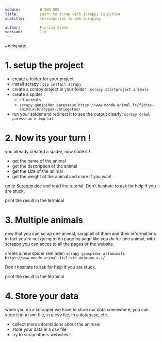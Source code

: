 ```yaml
---
module:			B-INN-000
title:			Learn to scrap with scrappy in python
subtitle:	    Introduction to web-scraping

author:			Florian Azema
version:		1.0
---
```

#newpage
# 1. setup the project

- create a folder for your project
- install scrapy : `pip install scrapy`
- create a scrapy project in your folder : `scrapy startproject animals`
- create a spider : 
    - `cd animals`
    - `scrapy genspider paresseux https://www.monde-animal.fr/fiches-animaux/bradypus-variegatus/`
- run your spider and redirect it to see the output clearly: `scrapy crawl paresseux > tmp.txt`

# 2. Now its your turn !

you already created a spider, now code it ! 

- get the name of the animal
- get the description of the animal
- get the size of the animal
- get the weight of the animal
and more if you want

go to [Scrappy doc](https://docs.scrapy.org/en/latest/intro/tutorial.html) and read the tutorial.
Don't hesitate to ask for help if you are stuck.

print the result in the terminal

# 3. Multiple animals

now that you can scrap one animal, scrap all of them and their informations.
in fact you're not going to do page by page like you do for one animal, with scrappy you can acces to all the pages of the website.

create a new spider
reminder: `scrapy genspider allanimals https://www.monde-animal.fr/liste-animaux-a-z/`

Don't hesitate to ask for help if you are stuck.

print the result in the terminal

# 4. Store your data

when you do a scrapper we have to store our data somewhere, you can store it in a json file, in a csv file, in a database, etc...

- collect more informations about the animals
- store your data in a csv file
- try to scrap others websites !

